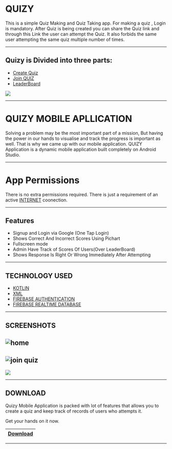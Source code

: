 # QUIZY

This is a simple Quiz Making and Quiz Taking app. For making a quiz , Login is mandatory. 
After Quiz is being created you can share the Quiz link and through this Link the user can attempt the Quiz. It also forbids the same user attempting the same quiz multiple number of times.
***
## Quizy is Divided into three parts:

 - [Create Quiz](https://github.com/shivenducs1136/Quizy/blob/main/app/src/main/java/com/bitwisor/quizy/fragments/CreateFragment.kt)
 - [Join QUIZ](https://github.com/shivenducs1136/Quizy/blob/main/app/src/main/java/com/bitwisor/quizy/fragments/joinFragments/JoinHomeFragment.kt)
 - [LeaderBoard](https://github.com/shivenducs1136/Quizy/commit/35d4ab61d243096949e79fc2113fa05c878db7b3)
 
  ![](https://github.com/shivenducs1136/Quizy/blob/main/Images/img3.jpg)
***
 # QUIZY MOBILE APLLICATION
 Solving a problem may be the most important part of a mission, But having the power in our hands to visualise and track the progress is important as well. That is why we came up with our mobile application. QUIZY Application is a dynamic mobile application built completely on Android Studio.
***
# App Permissions
There is no extra permissions required. There is just a requirement of an active [INTERNET]() coonection.
***
## Features
- Signup and Login via Google (One Tap Login)
- Shows Correct And Incorrect Scores Using Pichart
- Fullscreen mode
- Admin Have Track of Scores Of Users(Over LeaderBoard)
- Shows Response Is Right Or Wrong Immediately After Attempting
***
## TECHNOLOGY USED
- [KOTLIN](https://www.w3schools.com/kotlin/index.php)
- [XML](https://developer.mozilla.org/en-US/docs/Web/XML/XML_introduction)
- [FIREBASE AUTHENTICATION](https://firebase.google.com/products/auth?gclid=EAIaIQobChMIkI3oq9j9-AIVephmAh04fgQTEAAYASAAEgJwoPD_BwE&gclsrc=aw.ds) 
- [FIREBASE REALTIME DATABASE](https://firebase.google.com/docs/database)
***
## SCREENSHOTS
![home](https://github.com/shivenducs1136/Quizy/blob/main/Images/img1.jpg)
-----------------------------------------------------------------------------
![join quiz](https://github.com/shivenducs1136/Quizy/blob/main/Images/img2.jpg)
--------------------------------------------------------------------------------
![](https://github.com/shivenducs1136/Quizy/blob/main/Images/leaderboard.jpg)
***
## DOWNLOAD
Quizy Mobile Application is packed with lot of features that allows you to create a quiz and keep track of records of users who attempts it. 
        
Get your hands on it now.

| [Download](https://drive.google.com/drive/folders/1zxto7CBRViEGNzBZi6_UE_FffxGPuktx?usp=sharing) |
|------------------------------------------------------------------------------------------|
****


